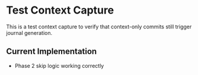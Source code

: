# Test Context Capture

This is a test context capture to verify that context-only commits still trigger journal generation.

## Current Implementation
- Phase 2 skip logic working correctly
